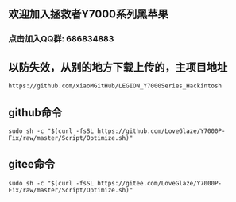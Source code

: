 ## 欢迎加入拯救者Y7000系列黑苹果
### 点击加入QQ群: 686834883

## 以防失效，从别的地方下载上传的，主项目地址
```
https://github.com/xiaoMGitHub/LEGION_Y7000Series_Hackintosh
```
## github命令
```
sudo sh -c "$(curl -fsSL https://github.com/LoveGlaze/Y7000P-Fix/raw/master/Script/Optimize.sh)"
```
## gitee命令
```
sudo sh -c "$(curl -fsSL https://gitee.com/LoveGlaze/Y7000P-Fix/raw/master/Script/Optimize.sh)"
```
